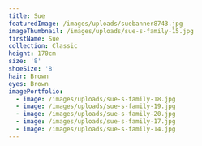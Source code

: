 ```yaml
---
title: Sue
featuredImage: /images/uploads/suebanner8743.jpg
imageThumbnail: /images/uploads/sue-s-family-15.jpg
firstName: Sue
collection: Classic
height: 170cm
size: '8'
shoeSize: '8'
hair: Brown
eyes: Brown
imagePortfolio:
  - image: /images/uploads/sue-s-family-18.jpg
  - image: /images/uploads/sue-s-family-19.jpg
  - image: /images/uploads/sue-s-family-20.jpg
  - image: /images/uploads/sue-s-family-17.jpg
  - image: /images/uploads/sue-s-family-14.jpg
---
```


